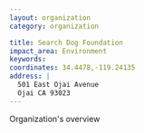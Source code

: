 ```yaml
---
layout: organization
category: organization

title: Search Dog Foundation
impact_area: Environment
keywords: 
coordinates: 34.4478,-119.24135
address: |
  501 East Ojai Avenue
  Ojai CA 93023
---
```

Organization's overview
